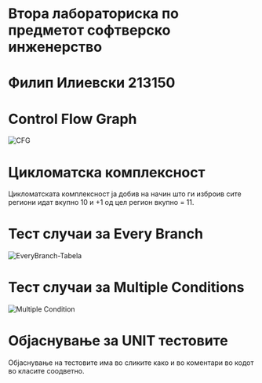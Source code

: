 # Втора лабораториска по предметот софтверско инженерство
# Филип Илиевски 213150
# Control Flow Graph 
![CFG](https://github.com/ilievskyy/SI_lab2_213150/assets/129380121/dbdb78eb-76d4-4c51-a29a-7609f1e8ed3e)
# Цикломатска комплексност
Цикломатската комплексност ја добив на начин што ги изброив сите региони идат вкупно 10 и +1 од цел регион вкупно = 11.
# Тест случаи за Every Branch
![EveryBranch-Tabela](https://github.com/ilievskyy/SI_lab2_213150/assets/129380121/0aa054b8-0aab-480e-bf80-84e27c1539fa)
# Тест случаи за Multiple Conditions
![Multiple Condition](https://github.com/ilievskyy/SI_lab2_213150/assets/129380121/18d33c6a-855f-4185-9716-83ba0683a5bd)
# Објаснување за UNIT тестовите
Објаснување на тестовите има во сликите како и во коментари во кодот во класите соодветно.
